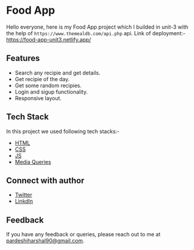 # Food App

Hello everyone, here is my Food App project which I builded in unit-3 with the help of `https://www.themealdb.com/api.php` api. Link of deployment:- https://food-app-unit3.netlify.app/


## Features

- Search any recipie and get details.
- Get recipie of the day.
- Get some random recipies.
- Login and sigup functionality.
- Responsive layout.


## Tech Stack

In this project we used following tech stacks:- 
- [HTML](https://developer.mozilla.org/en-US/docs/Web/HTML)
- [CSS](https://developer.mozilla.org/en-US/docs/Web/CSS)
- [JS](https://developer.mozilla.org/en-US/docs/Web/JavaScript)
- [Media Queries](https://developer.mozilla.org/en-US/docs/Web/CSS/Media_Queries/Using_media_queries)


## Connect with author

- [Twitter](https://twitter.com/harshal258)
- [LinkdIn](https://www.linkedin.com/in/harshalpardeshi/)


## Feedback

If you have any feedback or queries, please reach out to me at pardeshiharshal90@gmail.com.
